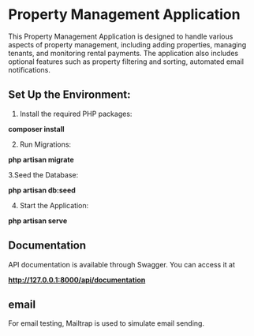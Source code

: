 # Property Management Application

This Property Management Application is designed to handle various aspects of property management, including adding properties, managing tenants, and monitoring rental payments. The application also includes optional features such as property filtering and sorting, automated email notifications.

## Set Up the Environment:

1. Install the required PHP packages:

**composer install**

2. Run Migrations:

**php artisan migrate**

3.Seed the Database:

**php artisan db:seed**

4. Start the Application:

**php artisan serve**

## Documentation

API documentation is available through Swagger. You can access it at

**http://127.0.0.1:8000/api/documentation**

## email

For email testing, Mailtrap is used to simulate email sending.
